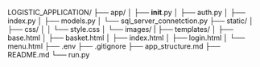 LOGISTIC_APPLICATION/
├── app/
│   ├── __init__.py
│   ├── auth.py
│   ├── index.py
│   ├── models.py
│   └── sql_server_connetction.py
├── static/
│   ├── css/
│   │   └── style.css
│   └── images/
|
├── templates/
│   ├── base.html
│   ├── basket.html
│   ├── index.html
│   ├── login.html
│   └── menu.html
├── .env
├── .gitignore
├── app_structure.md
├── README.md
└── run.py
